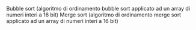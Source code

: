 Bubble sort (algoritmo di ordinamento bubble sort applicato ad un array di numeri interi a 16 bit)
Merge sort (algoritmo di ordinamento merge sort applicato ad un array di numeri interi a 16 bit)
